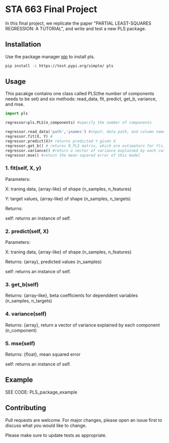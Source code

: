 
# STA 663 Final Project

In this final project, we replicate the paper "PARTIAL LEAST-SQUARES REGRESSION: A TUTORIAL", and write and test a new PLS package. 

## Installation

Use the package manager [pip](https://pip.pypa.io/en/stable/) to install pls.

```bash
pip install -i https://test.pypi.org/simple/ pls
```
## Usage
This pacakge contains one class called PLS(the number of components needs to be set) and six methods: read_data, fit, predict, get_b, variance, and mse.


```python
import pls

regressor=pls.PLS(n_components) #specify the number of components

regressor.read_data('path','ynames') #input: data path, and column names for Y; output: prepared data (X and Y) for regression
regressor.fit(X, Y) # 
regressor.predict(X)# returns predicted Y given X 
regressor.get_b() # returns B_PLS matrix, which are estimators for Y(s)
regressor.variance() #return a vector of variance explained by each component
regressor.mse() #return the mean squared error of this model 

```
### 1. fit(self, X, y)

Parameters:

X: traning data, {array-like} of shape (n_samples, n_features) 

Y: target values, {array-like} of shape (n_samples, n_targets) 

Returns:

self: returns an instance of self.


### 2. predict(self, X)

Parameters:

X: traning data, {array-like} of shape (n_samples, n_features) 
 
Returns:  {array}, predicted values (n_samples)

self: returns an instance of self.


### 3. get_b(self)
 
Returns:  {array-like},  beta coefficients for dependdent variables (n_samples, n_targets)


### 4. variance(self)
 
Returns:  {array},   return a vector of variance explained by each component (n_component)


### 5. mse(self)
 
Returns:  {float}, mean squared error


self: returns an instance of self.

## Example

SEE CODE: PLS_package_example

## Contributing
Pull requests are welcome. For major changes, please open an issue first to discuss what you would like to change.

Please make sure to update tests as appropriate.

